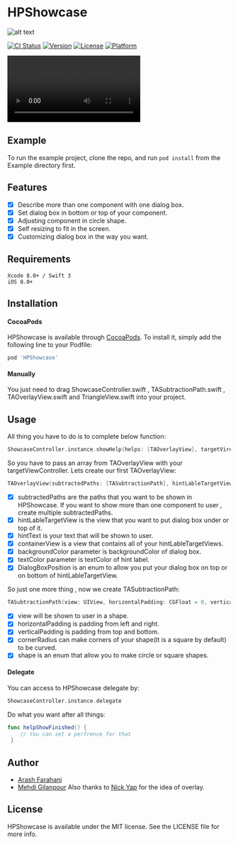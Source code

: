 # HPShowcase

![alt text](http://uupload.ir/files/up9t_group_3.png)

[![CI Status](http://img.shields.io/travis/Aerox1/HPShowcase.svg?style=flat)](https://travis-ci.org/Aerox1/HPShowcase)
[![Version](https://img.shields.io/cocoapods/v/HPShowcase.svg?style=flat)](http://cocoapods.org/pods/HPShowcase)
[![License](https://img.shields.io/cocoapods/l/HPShowcase.svg?style=flat)](http://cocoapods.org/pods/HPShowcase)
[![Platform](https://img.shields.io/cocoapods/p/HPShowcase.svg?style=flat)](http://cocoapods.org/pods/HPShowcase)

![Screenshots](https://github.com/modernpal/HPShowcase/tree/develop/art/show2.mp4)

## Example

To run the example project, clone the repo, and run `pod install` from the Example directory first.

## Features

- [x] Describe more than one component with one dialog box.
- [x] Set dialog box in bottom or top of your component.
- [x] Adjusting component in circle shape.
- [x] Self resizing to fit in the screen.
- [x] Customizing dialog box in the way you want.
  
## Requirements

```
Xcode 8.0+ / Swift 3
iOS 8.0+
```  
## Installation

#### CocoaPods
HPShowcase is available through [CocoaPods](http://cocoapods.org). To install
it, simply add the following line to your Podfile:

```ruby
pod 'HPShowcase'
```
#### Manually
You just need to drag ShowcaseController.swift , TASubtractionPath.swift , TAOverlayView.swift and TriangleView.swift into your project.

## Usage
All thing you have to do is to complete below function:
```swift
ShowcaseController.instance.showHelp(helps: [TAOverlayView], targetVireController: UIViewController)
```
So you have to pass an array from TAOverlayView with your targetViewController. Lets create our first TAOverlayView:
```swift
TAOverlayView(subtractedPaths: [TASubtractionPath], hintLableTargetView: UIView, hintText: String, containerView: UIView, backgroundColor: UIColor, textColor: UIColor, boxPosition: DialogBoxPosition)
```
- [x] subtractedPaths are the paths that you want to be shown in HPShowcase. If you want to show more than one component to user , create multiple subtractedPaths.
- [x] hintLableTargetView is the view that you want to put dialog box under or top of it.
- [x] hintText is your text that will be shown to user.
- [x] containerView is a view that contains all of your hintLableTargetViews.
- [x] backgroundColor parameter is backgroundColor of dialog box.
- [x] textColor parameter is textColor of hint label.
- [x] DialogBoxPosition is an enum to allow you put your dialog box on top or on bottom of hintLableTargetView.

So just one more thing , now we create TASubtractionPath:
```swift
TASubtractionPath(view: UIView, horizontalPadding: CGFloat = 0, verticalPadding: CGFloat = 0, cornerRadius: CGFloat = 0, shape: Shape = .rectangle)
```
- [x] view will be shown to user in a shape.
- [x] horizontalPadding is padding from left and right.
- [x] verticalPadding is padding from top and bottom.
- [x] cornerRadius can make corners of your shape(It is a square by default) to be curved.
- [x] shape is an enum that allow you to make circle or square shapes.
#### Delegate
You can access to HPShowcase delegate by:
```swift
ShowcaseController.instance.delegate
```
Do what you want after all things:
```swift
func helpShowFinished() {
    // You can set a perfrence for that
 }
```
## Author

- [Arash Farahani](http://github.com/aerox1)
- [Mehdi Gilanpour](http://github.com/mrealblack)
Also thanks to [Nick Yap](https://github.com/nyapster) for the idea of overlay.

## License

HPShowcase is available under the MIT license. See the LICENSE file for more info.
